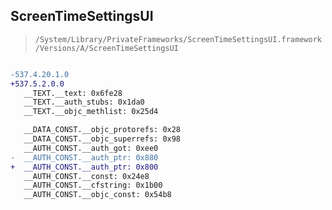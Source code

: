 ## ScreenTimeSettingsUI

> `/System/Library/PrivateFrameworks/ScreenTimeSettingsUI.framework/Versions/A/ScreenTimeSettingsUI`

```diff

-537.4.20.1.0
+537.5.2.0.0
   __TEXT.__text: 0x6fe28
   __TEXT.__auth_stubs: 0x1da0
   __TEXT.__objc_methlist: 0x25d4

   __DATA_CONST.__objc_protorefs: 0x28
   __DATA_CONST.__objc_superrefs: 0x98
   __AUTH_CONST.__auth_got: 0xee0
-  __AUTH_CONST.__auth_ptr: 0x880
+  __AUTH_CONST.__auth_ptr: 0x800
   __AUTH_CONST.__const: 0x24e8
   __AUTH_CONST.__cfstring: 0x1b00
   __AUTH_CONST.__objc_const: 0x54b8

```
